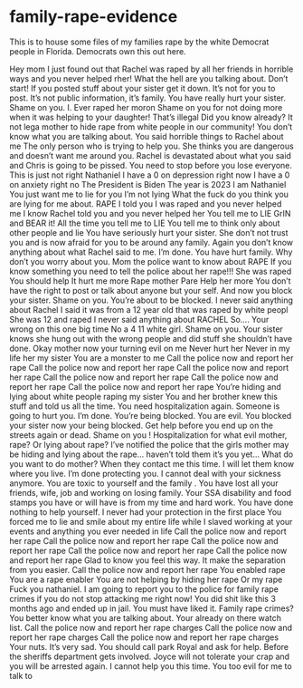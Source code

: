 # family-rape-evidence
This is to house some files of my families rape by the white Democrat people in Florida. Democrats own this out here.

Hey mom I just found out that Rachel was raped by all her friends in horrible ways and you never helped rher! What the hell are you talking about. Don’t start! If you posted stuff about your sister get it down. It’s not for you to post. It’s not public information, it’s family. You have really hurt your sister. Shame on you. I. Ever raped her moron Shame on you for not doing more when it was helping to your daughter! That’s illegal Did you know already? It not lega mother to hide rape from white people in our community! You don’t know what you are talking about.  You said horrible things to Rachel about me The only person who is trying to help you. She thinks you are dangerous and doesn’t want me around you. Rachel is devastated about what you said and Chris is going to be pissed. You need to stop before you lose everyone. This is just not right Nathaniel I have a 0 on depression right now I have a 0 on anxiety right no The President is Biden The year is 2023 I am Nathaniel You just want me to lie for you I’m not lying What the fuck do you think you are lying for me about. RAPE I told you I was raped and you never helped me I know Rachel told you and you never helped her You tell me to LIE GrIN and BEAR it! All the time you tell me to LIE You tell me to think only about other people and lie You have seriously hurt your sister. She don’t not trust you and is now afraid for you to be around any family. Again you don’t know anything about what Rachel said to me. I’m done. You have hurt family. Why don’t you worry about you. Mom the police want to know about RAPE If you know something you need to tell the police about her rape!!! She was raped You should help It hurt me more Rape mother Pare Help her more You don’t have the right to post or talk about anyone but your self. And now you block your sister. Shame on you. You’re about to be blocked. I never said anything about Rachel I said it was from a 12 year old that was raped by white peopl She was 12 and raped I never said anything about RACHEL So…. Your wrong on this one big time No a 4 11 white girl. Shame on you. Your sister knows she hung out with the wrong people and did stuff she shouldn’t have done. Okay mother now your turning evil on me Never hurt her Never in my life her my sister You are a monster to me Call the police now and report her rape Call the police now and report her rape Call the police now and report her rape Call the police now and report her rape Call the police now and report her rape Call the police now and report her rape You’re hiding and lying about white people raping my sister You and her brother knew this stuff and told us all the time. You need hospitalization again. Someone is going to hurt you. I’m done. You’re being blocked. You are evil. You blocked your sister now your being blocked. Get help before you end up on the streets again or dead. Shame on you ! Hospitalization for what evil mother, rape? Or lying about rape? I’ve notified the police that the girls mother may be hiding and lying about the rape… haven’t told them it’s you yet… What do you want to do mother? When they contact me this time. I will let them know where you live. I’m done protecting you. I cannot deal with your sickness anymore. You are toxic to yourself and the family . You have lost all your friends, wife, job and working on losing family. Your SSA disability and food stamps you have or will have is from my time and hard work. You have done nothing to help yourself. I never had your protection in the first place You forced me to lie and smile about my entire life while I slaved working at your events and anything you ever needed in life Call the police now and report her rape Call the police now and report her rape Call the police now and report her rape Call the police now and report her rape Call the police now and report her rape Glad to know you feel this way. It make the separation from you easier. Call the police now and report her rape You enabled rape You are a rape enabler You are not helping by hiding her rape Or my rape Fuck you nathaniel. I am going to report you to the police for family rape crimes if you do not stop attacking me right now! You did shit like this 3 months ago and ended up in jail. You must have liked it. Family rape crimes? You better know what you are talking about. Your already on there watch list. Call the police now and report her rape charges Call the police now and report her rape charges Call the police now and report her rape charges Your nuts. It’s very sad. You should call park Royal and ask for help. Before the sheriffs department gets involved. Joyce will not tolerate your crap and you will be arrested again. I cannot help you this time. You too evil for me to talk to